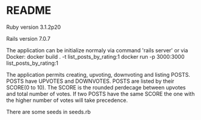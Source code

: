 # README

Ruby version
    3.1.2p20

Rails version
    7.0.7


The application can be initialize normaly via command 'rails server' or via Docker:
    docker build . -t list_posts_by_rating:1
    docker run -p 3000:3000 list_posts_by_rating:1


The application permits creating, upvoting, downvoting and listing POSTS.
POSTS have UPVOTES and DOWNVOTES. POSTS are listed by their SCORE(0 to 10). 
The SCORE is the rounded perdecage between upvotes and total number of votes. 
If two POSTS have the same SCORE the one with the higher number of votes will take precedence.


There are some seeds  in seeds.rb